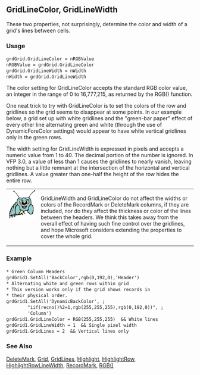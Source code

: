 ## GridLineColor, GridLineWidth

These two properties, not surprisingly, determine the color and width of a grid's lines between cells.

### Usage

```foxpro
grdGrid.GridLineColor = nRGBValue
nRGBValue = grdGrid.GridLineColor
grdGrid.GridLineWidth = nWidth
nWidth = grdGrid.GridLineWidth
```

The color setting for GridLineColor accepts the standard RGB color value, an integer in the range of 0 to 16,777,215, as returned by the RGB() function.

One neat trick to try with GridLineColor is to set the colors of the row and gridlines so the grid seems to disappear at some points. In our example below, a grid set up with white gridlines and the "green-bar paper" effect of every other line alternating green and white (through the use of DynamicForeColor settings) would appear to have white vertical gridlines only in the green rows.

The width setting for GridLineWidth is expressed in pixels and accepts a numeric value from 1 to 40. The decimal portion of the number is ignored. In VFP 3.0, a value of less than 1 causes the gridlines to nearly vanish, leaving nothing but a little remnant at the intersection of the horizontal and vertical gridlines. A value greater than one-half the height of the row hides the entire row.

<table>
<tr>
  <td width="17%" valign="top">
<img width="95" height="78" src="bug.gif">
  </td>
  <td width=83%>
  <p>GridLineWidth and GridLineColor do not affect the widths or colors of the RecordMark or DeleteMark columns, if they are included, nor do they affect the thickness or color of the lines between the headers. We think this takes away from the overall effect of having such fine control over the gridlines, and hope Microsoft considers extending the properties to cover the whole grid.</p>
  </td>
 </tr>
</table>

### Example

```foxpro
* Green Column Headers grdGrid1.SetAll('BackColor',rgb(0,192,0),'Header')
* Alternating white and green rows within grid
* This version works only if the grid shows records in
* their physical order.
grdGrid1.SetAll('DynamicBackColor', ;
        "iif(recno()%2=1,rgb(255,255,255),rgb(0,192,0))", ;
        'Column')
grdGrid1.GridLineColor = RGB(255,255,255)  && White lines
grdGrid1.GridLineWidth = 1  && Single pixel width
grdGrid1.GridLines = 2  && Vertical lines only
```
### See Also

[DeleteMark](s4g454.md), [Grid](s4g488.md), [GridLines](s4g504.md), [Highlight](s4g554.md), [HighlightRow](s4g554.md), [HighlightRowLineWidth](s4g554.md), [RecordMark](s4g454.md), [RGB()](s4g455.md)